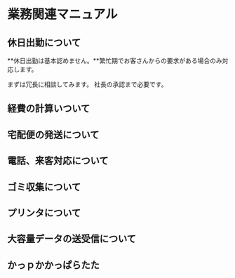 # 業務関連マニュアル
## 休日出勤について
**休日出勤は基本認めません。**繁忙期でお客さんからの要求がある場合のみ対応します。

まずは冗長に相談してみます。
社長の承認まで必要です。

## 経費の計算いついて
## 宅配便の発送について
## 電話、来客対応について
## ゴミ収集について
## プリンタについて
## 大容量データの送受信について

## かっｐかかっぱらたた

